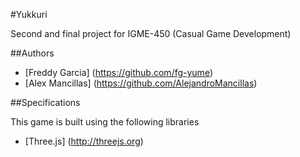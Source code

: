 #Yukkuri

Second and final project for IGME-450 (Casual Game Development)

##Authors
* [Freddy Garcia] (https://github.com/fg-yume)
* [Alex Mancillas] (https://github.com/AlejandroMancillas)

##Specifications

This game is built using the following libraries
* [Three.js] (http://threejs.org)
